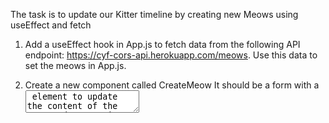 The task is to update our Kitter timeline
by creating new Meows using useEffect and fetch

1. Add a useEffect hook in App.js to fetch data from the following API endpoint: https://cyf-cors-api.herokuapp.com/meows. Use this data
   to set the meows in App.js.

2. Create a new component called CreateMeow
   It should be a form with a <textarea>
   element to update the content of the
   Meow and a text input for the hashtags. Put it above the Timeline component.

3. Use useState to save the textarea and hashtag input
   values on change.

4. Add a submit button to the form. On submit, handle
   the event so that it POSTs
   the text and hashtags to the the following API endpoint: https://cyf-cors-api.herokuapp.com/meow.

   Your fetch should look like this:

   ````fetch(
    "https://cyf-cors-api.herokuapp.com/meow",
    {
      method: "POST",
      headers: {
        "Content-Type": "application/json"
      },
      body: JSON.stringify({
      text: (text from textarea),
      hashtags: (hashtags from input)
    })
   })```
   ````
